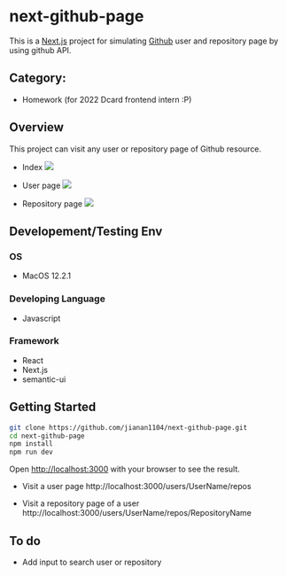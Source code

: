 next-github-page
===

This is a [Next.js](https://nextjs.org/) project for simulating [Github](https://github.com/) user and repository page by using github API.

## Category:
- Homework (for 2022 Dcard frontend intern :P)

## Overview
This project can visit any user or repository page of Github resource.

- Index
![](https://i.imgur.com/knDLuAK.png)

- User page
![](https://i.imgur.com/X1wO3av.png)

- Repository page
![](https://i.imgur.com/a0dz5VG.png)

## Developement/Testing Env
### OS
- MacOS 12.2.1
### Developing Language
- Javascript
### Framework
- React
- Next.js
- semantic-ui 

## Getting Started

```bash
git clone https://github.com/jianan1104/next-github-page.git
cd next-github-page
npm install
npm run dev
```

Open [http://localhost:3000](http://localhost:3000) with your browser to see the result.

- Visit a user page
http://localhost:3000/users/UserName/repos

- Visit a repository page of a user
http://localhost:3000/users/UserName/repos/RepositoryName


## To do 
- Add input to search user or repository


